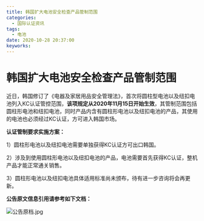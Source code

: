 ```yaml
---
title: 韩国扩大电池安全检查产品管制范围
categories:
  - 国际认证资讯
tags:
  - 电池
date: 2020-10-28 20:37:00
keyworks: 
---
```

# 韩国扩大电池安全检查产品管制范围

近日，韩国修订了《电器及家居用品安全管理法》，首次将圆柱型电池以及纽扣电池列入KC认证管控范围，**该项规定从2020年11月15日开始生效**，其管制范围包括圆柱形电池和纽扣电池，同时产品内含有圆柱形电池以及纽扣电池的产品，其使用的电池也必须经过KC认证，方可进入韩国市场。

 

**认证管制要求实施方案：**

1）圆柱形电池以及纽扣电池需要单独获得KC认证方可出口韩国。

2）涉及到使用圆柱形电池以及纽扣电池的产品，电池需要首先获得KC认证，整机产品才能正常通关销售。

3）圆柱形电池以及纽扣电池具体适用标准尚未颁布，待有进一步咨询将会再更新。

 

**公告原文信息引用请参考如下文档：**

![公告原档.jpg](https://github.com/xie-jerry/picture/27.jpg)
